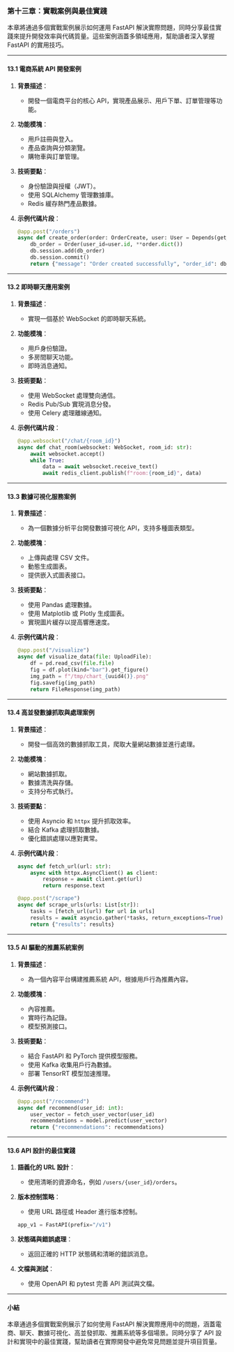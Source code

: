 ### 第十三章：實戰案例與最佳實踐

本章將通過多個實戰案例展示如何運用 FastAPI 解決實際問題，同時分享最佳實踐來提升開發效率與代碼質量。這些案例涵蓋多領域應用，幫助讀者深入掌握 FastAPI 的實用技巧。

---

#### 13.1 電商系統 API 開發案例

1. **背景描述**：  
   - 開發一個電商平台的核心 API，實現產品展示、用戶下單、訂單管理等功能。

2. **功能模塊**：
   - 用戶註冊與登入。
   - 產品查詢與分類瀏覽。
   - 購物車與訂單管理。

3. **技術要點**：
   - 身份驗證與授權（JWT）。
   - 使用 SQLAlchemy 管理數據庫。
   - Redis 緩存熱門產品數據。

4. **示例代碼片段**：
   ```python
   @app.post("/orders")
   async def create_order(order: OrderCreate, user: User = Depends(get_current_user)):
       db_order = Order(user_id=user.id, **order.dict())
       db.session.add(db_order)
       db.session.commit()
       return {"message": "Order created successfully", "order_id": db_order.id}
   ```

---

#### 13.2 即時聊天應用案例

1. **背景描述**：  
   - 實現一個基於 WebSocket 的即時聊天系統。

2. **功能模塊**：
   - 用戶身份驗證。
   - 多房間聊天功能。
   - 即時消息通知。

3. **技術要點**：
   - 使用 WebSocket 處理雙向通信。
   - Redis Pub/Sub 實現消息分發。
   - 使用 Celery 處理離線通知。

4. **示例代碼片段**：
   ```python
   @app.websocket("/chat/{room_id}")
   async def chat_room(websocket: WebSocket, room_id: str):
       await websocket.accept()
       while True:
           data = await websocket.receive_text()
           await redis_client.publish(f"room:{room_id}", data)
   ```

---

#### 13.3 數據可視化服務案例

1. **背景描述**：  
   - 為一個數據分析平台開發數據可視化 API，支持多種圖表類型。

2. **功能模塊**：
   - 上傳與處理 CSV 文件。
   - 動態生成圖表。
   - 提供嵌入式圖表接口。

3. **技術要點**：
   - 使用 Pandas 處理數據。
   - 使用 Matplotlib 或 Plotly 生成圖表。
   - 實現圖片緩存以提高響應速度。

4. **示例代碼片段**：
   ```python
   @app.post("/visualize")
   async def visualize_data(file: UploadFile):
       df = pd.read_csv(file.file)
       fig = df.plot(kind="bar").get_figure()
       img_path = f"/tmp/chart_{uuid4()}.png"
       fig.savefig(img_path)
       return FileResponse(img_path)
   ```

---

#### 13.4 高並發數據抓取與處理案例

1. **背景描述**：  
   - 開發一個高效的數據抓取工具，爬取大量網站數據並進行處理。

2. **功能模塊**：
   - 網站數據抓取。
   - 數據清洗與存儲。
   - 支持分布式執行。

3. **技術要點**：
   - 使用 Asyncio 和 `httpx` 提升抓取效率。
   - 結合 Kafka 處理抓取數據。
   - 優化錯誤處理以應對異常。

4. **示例代碼片段**：
   ```python
   async def fetch_url(url: str):
       async with httpx.AsyncClient() as client:
           response = await client.get(url)
           return response.text

   @app.post("/scrape")
   async def scrape_urls(urls: List[str]):
       tasks = [fetch_url(url) for url in urls]
       results = await asyncio.gather(*tasks, return_exceptions=True)
       return {"results": results}
   ```

---

#### 13.5 AI 驅動的推薦系統案例

1. **背景描述**：  
   - 為一個內容平台構建推薦系統 API，根據用戶行為推薦內容。

2. **功能模塊**：
   - 內容推薦。
   - 實時行為記錄。
   - 模型預測接口。

3. **技術要點**：
   - 結合 FastAPI 和 PyTorch 提供模型服務。
   - 使用 Kafka 收集用戶行為數據。
   - 部署 TensorRT 模型加速推理。

4. **示例代碼片段**：
   ```python
   @app.post("/recommend")
   async def recommend(user_id: int):
       user_vector = fetch_user_vector(user_id)
       recommendations = model.predict(user_vector)
       return {"recommendations": recommendations}
   ```

---

#### 13.6 API 設計的最佳實踐

1. **語義化的 URL 設計**：
   - 使用清晰的資源命名，例如 `/users/{user_id}/orders`。

2. **版本控制策略**：
   - 使用 URL 路徑或 Header 進行版本控制。
   ```python
   app_v1 = FastAPI(prefix="/v1")
   ```

3. **狀態碼與錯誤處理**：
   - 返回正確的 HTTP 狀態碼和清晰的錯誤消息。

4. **文檔與測試**：
   - 使用 OpenAPI 和 pytest 完善 API 測試與文檔。

---

#### 小結

本章通過多個實戰案例展示了如何使用 FastAPI 解決實際應用中的問題，涵蓋電商、聊天、數據可視化、高並發抓取、推薦系統等多個場景。同時分享了 API 設計和實現中的最佳實踐，幫助讀者在實際開發中避免常見問題並提升項目質量。